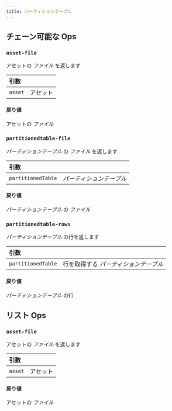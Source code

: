```yaml
---
title: パーティションテーブル
---
```


## チェーン可能な Ops
<h3 id="asset-file"><code>asset-file</code></h3>

アセットの _ファイル_ を返します

| 引数 |  |
| :--- | :--- |
| `asset` | アセット |

#### 戻り値
アセットの _ファイル_

<h3 id="partitionedtable-file"><code>partitionedtable-file</code></h3>

_パーティションテーブル_ の _ファイル_ を返します

| 引数 |  |
| :--- | :--- |
| `partitionedTable` | _パーティションテーブル_ |

#### 戻り値
_パーティションテーブル_ の _ファイル_

<h3 id="partitionedtable-rows"><code>partitionedtable-rows</code></h3>

_パーティションテーブル_ の行を返します

| 引数 |  |
| :--- | :--- |
| `partitionedTable` | 行を取得する _パーティションテーブル_ |

#### 戻り値
_パーティションテーブル_ の行


## リスト Ops
<h3 id="asset-file"><code>asset-file</code></h3>

アセットの _ファイル_ を返します

| 引数 |  |
| :--- | :--- |
| `asset` | アセット |

#### 戻り値
アセットの _ファイル_